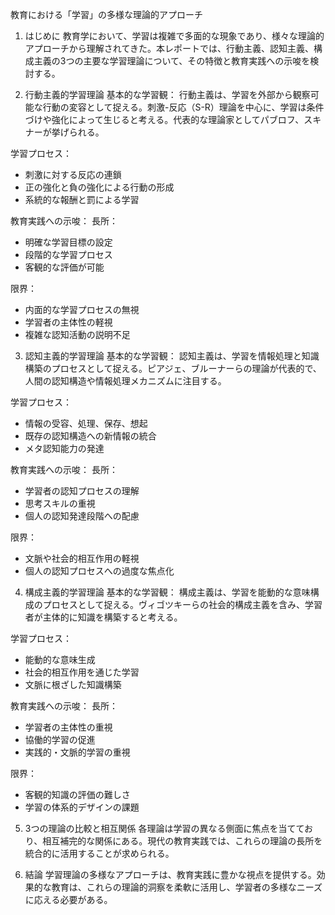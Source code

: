 教育における「学習」の多様な理論的アプローチ

1. はじめに
教育学において、学習は複雑で多面的な現象であり、様々な理論的アプローチから理解されてきた。本レポートでは、行動主義、認知主義、構成主義の3つの主要な学習理論について、その特徴と教育実践への示唆を検討する。

2. 行動主義的学習理論
基本的な学習観：
行動主義は、学習を外部から観察可能な行動の変容として捉える。刺激-反応（S-R）理論を中心に、学習は条件づけや強化によって生じると考える。代表的な理論家としてパブロフ、スキナーが挙げられる。

学習プロセス：
- 刺激に対する反応の連鎖
- 正の強化と負の強化による行動の形成
- 系統的な報酬と罰による学習

教育実践への示唆：
長所：
- 明確な学習目標の設定
- 段階的な学習プロセス
- 客観的な評価が可能

限界：
- 内面的な学習プロセスの無視
- 学習者の主体性の軽視
- 複雑な認知活動の説明不足

3. 認知主義的学習理論
基本的な学習観：
認知主義は、学習を情報処理と知識構築のプロセスとして捉える。ピアジェ、ブルーナーらの理論が代表的で、人間の認知構造や情報処理メカニズムに注目する。

学習プロセス：
- 情報の受容、処理、保存、想起
- 既存の認知構造への新情報の統合
- メタ認知能力の発達

教育実践への示唆：
長所：
- 学習者の認知プロセスの理解
- 思考スキルの重視
- 個人の認知発達段階への配慮

限界：
- 文脈や社会的相互作用の軽視
- 個人の認知プロセスへの過度な焦点化

4. 構成主義的学習理論
基本的な学習観：
構成主義は、学習を能動的な意味構成のプロセスとして捉える。ヴィゴツキーらの社会的構成主義を含み、学習者が主体的に知識を構築すると考える。

学習プロセス：
- 能動的な意味生成
- 社会的相互作用を通じた学習
- 文脈に根ざした知識構築

教育実践への示唆：
長所：
- 学習者の主体性の重視
- 協働的学習の促進
- 実践的・文脈的学習の重視

限界：
- 客観的知識の評価の難しさ
- 学習の体系的デザインの課題

5. 3つの理論の比較と相互関係
各理論は学習の異なる側面に焦点を当てており、相互補完的な関係にある。現代の教育実践では、これらの理論の長所を統合的に活用することが求められる。

6. 結論
学習理論の多様なアプローチは、教育実践に豊かな視点を提供する。効果的な教育は、これらの理論的洞察を柔軟に活用し、学習者の多様なニーズに応える必要がある。